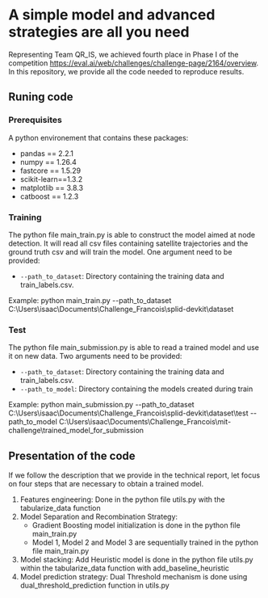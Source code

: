 # A simple model and advanced strategies are all you need

Representing Team QR_IS, we achieved fourth place in Phase I of the competition https://eval.ai/web/challenges/challenge-page/2164/overview.
In this repository, we provide all the code needed to reproduce results.
## Runing code
### Prerequisites
A python environement that contains these packages:
- pandas ==  2.2.1
- numpy == 1.26.4
- fastcore ==  1.5.29 
- scikit-learn==1.3.2
- matplotlib == 3.8.3
- catboost == 1.2.3


### Training
The python file main_train.py is able to construct the model aimed at node detection.
It will read all csv files containing satellite trajectories and the ground truth csv and will train the model.
One argument need to be provided:

- `--path_to_dataset`: Directory containing the training data and train_labels.csv.

Example: python main_train.py --path_to_dataset C:\Users\isaac\Documents\Challenge_Francois\splid-devkit\dataset

### Test
The python file main_submission.py is able to read a trained model and use it on new data.
Two arguments need to be provided:

- `--path_to_dataset`: Directory containing the training data and train_labels.csv.
- `--path_to_model`: Directory containing the models created during train

Example: python main_submission.py --path_to_dataset C:\Users\isaac\Documents\Challenge_Francois\splid-devkit\dataset\test --path_to_model C:\Users\isaac\Documents\Challenge_Francois\mit-challenge\trained_model_for_submission

## Presentation of the code

If we follow the description that we provide in the technical report, let focus on four steps that are necessary to obtain a trained model.
1. Features engineering: Done in the python file utils.py with the tabularize_data function
2. Model Separation and Recombination Strategy: 
    - Gradient Boosting model initialization is done in the python file main_train.py
    - Model 1, Model 2 and Model 3 are sequentially trained in the python file main_train.py
3. Model stacking: Add Heuristic model is done in the python file utils.py within the tabularize_data function with add_baseline_heuristic
4. Model prediction strategy: Dual Threshold mechanism is done using dual_threshold_prediction function in utils.py 
